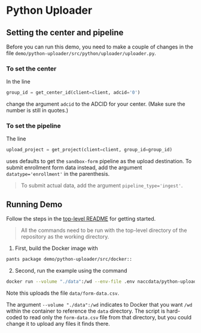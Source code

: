 # Python Uploader

## Setting the center and pipeline

Before you can run this demo, you need to make a couple of changes in the file `demo/python-uploader/src/python/uploader/uploader.py`.

### To set the center

In the line

```python
group_id = get_center_id(client=client, adcid='0')
```

change the argument `adcid` to the ADCID for your center.
(Make sure the number is still in quotes.)

### To set the pipeline

The line 

```python
upload_project = get_project(client=client, group_id=group_id)
```

uses defaults to get the `sandbox-form` pipeline as the upload destination.
To submit enrollment form data instead, add the argument `datatype='enrollment'` in the parenthesis.

> To submit actual data, add the argument `pipeline_type='ingest'`.


## Running Demo

Follow the steps in the [top-level README](../../README.md#setting-up-demo-environment) for getting started.

> All the commands need to be run with the top-level directory of the repository as the working directory.

1. First, build the Docker image with
```bash
pants package demo/python-uploader/src/docker::
```

2. Second, run the example using the command
```bash
docker run --volume "./data":/wd --env-file .env naccdata/python-uploader
```

Note this uploads the file `data/form-data.csv`.

The argument `--volume "./data":/wd` indicates to Docker that you want `/wd` within the container to reference the `data` directory.
The script is hard-coded to read only the `form-data.csv` file from that directory, but you could change it to upload any files it finds there.


